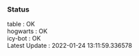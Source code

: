 ### Status


table : OK  
hogwarts : OK  
icy-bot : OK  
Latest Update : 2022-01-24 13:11:59.336578
